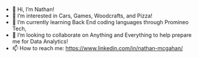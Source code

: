 - 👋 Hi, I’m Nathan!
- 👀 I’m interested in Cars, Games, Woodcrafts, and Pizza!
- 🌱 I’m currently learning Back End coding languages through Promineo Tech,
- 💞️ I’m looking to collaborate on Anything and Everything to help prepare me for Data Analytics!
- 📫 How to reach me: https://www.linkedin.com/in/nathan-mcgahan/

<!---
Nathan-McGahan/Nathan-McGahan is a ✨ special ✨ repository because its `README.md` (this file) appears on your GitHub profile.
You can click the Preview link to take a look at your changes.
--->
